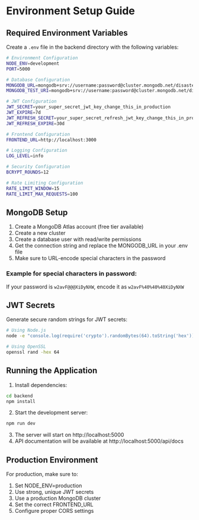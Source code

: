 # Environment Setup Guide

## Required Environment Variables

Create a `.env` file in the backend directory with the following variables:

```bash
# Environment Configuration
NODE_ENV=development
PORT=5000

# Database Configuration
MONGODB_URL=mongodb+srv://username:password@cluster.mongodb.net/disaster_management
MONGODB_TEST_URI=mongodb+srv://username:password@cluster.mongodb.net/disaster_management_test

# JWT Configuration
JWT_SECRET=your_super_secret_jwt_key_change_this_in_production
JWT_EXPIRE=7d
JWT_REFRESH_SECRET=your_super_secret_refresh_jwt_key_change_this_in_production
JWT_REFRESH_EXPIRE=30d

# Frontend Configuration
FRONTEND_URL=http://localhost:3000

# Logging Configuration
LOG_LEVEL=info

# Security Configuration
BCRYPT_ROUNDS=12

# Rate Limiting Configuration
RATE_LIMIT_WINDOW=15
RATE_LIMIT_MAX_REQUESTS=100
```

## MongoDB Setup

1. Create a MongoDB Atlas account (free tier available)
2. Create a new cluster
3. Create a database user with read/write permissions
4. Get the connection string and replace the MONGODB_URL in your .env file
5. Make sure to URL-encode special characters in the password

### Example for special characters in password:
If your password is `w2avF@@@XiDyNXW`, encode it as `w2avF%40%40%40XiDyNXW`

## JWT Secrets

Generate secure random strings for JWT secrets:

```bash
# Using Node.js
node -e "console.log(require('crypto').randomBytes(64).toString('hex'))"

# Using OpenSSL
openssl rand -hex 64
```

## Running the Application

1. Install dependencies:
```bash
cd backend
npm install
```

2. Start the development server:
```bash
npm run dev
```

3. The server will start on http://localhost:5000
4. API documentation will be available at http://localhost:5000/api/docs

## Production Environment

For production, make sure to:
1. Set NODE_ENV=production
2. Use strong, unique JWT secrets
3. Use a production MongoDB cluster
4. Set the correct FRONTEND_URL
5. Configure proper CORS settings








